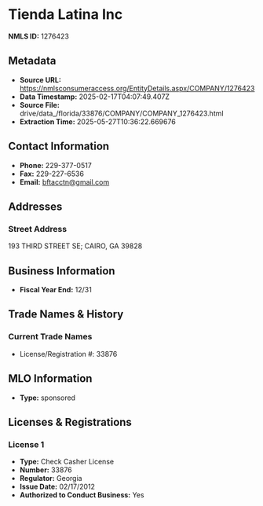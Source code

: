 # Tienda Latina Inc

**NMLS ID:** 1276423

## Metadata
- **Source URL:** https://nmlsconsumeraccess.org/EntityDetails.aspx/COMPANY/1276423
- **Data Timestamp:** 2025-02-17T04:07:49.407Z
- **Source File:** drive/data_/florida/33876/COMPANY/COMPANY_1276423.html
- **Extraction Time:** 2025-05-27T10:36:22.669676

## Contact Information
- **Phone:** 229-377-0517
- **Fax:** 229-227-6536
- **Email:** bftacctn@gmail.com

## Addresses
### Street Address
193 THIRD STREET SE; CAIRO, GA 39828

## Business Information
- **Fiscal Year End:** 12/31

## Trade Names & History
### Current Trade Names
- License/Registration #: 33876

## MLO Information
- **Type:** sponsored

## Licenses & Registrations

### License 1
- **Type:** Check Casher License
- **Number:** 33876
- **Regulator:** Georgia
- **Issue Date:** 02/17/2012
- **Authorized to Conduct Business:** Yes
